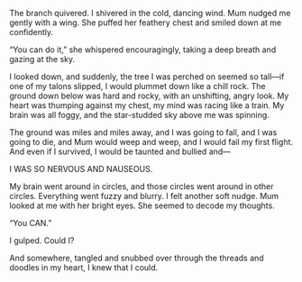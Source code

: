 The branch quivered. I shivered in the cold, dancing wind. Mum nudged me gently with a wing. She puffed her feathery chest and smiled down at me confidently.

“You can do it,” she whispered encouragingly, taking a deep breath and gazing at the sky.

I looked down, and suddenly, the tree I was perched on seemed so tall—if one of my talons slipped, I would plummet down like a chill rock. The ground down below was hard and rocky, with an unshifting, angry look. My heart was thumping against my chest, my mind was racing like a train. My brain was all foggy, and the star-studded sky above me was spinning.

The ground was miles and miles away, and I was going to fall, and I was going to die, and Mum would weep and weep, and I would fail my first flight. And even if I survived, I would be taunted and bullied and—

I WAS SO NERVOUS AND NAUSEOUS.

My brain went around in circles, and those circles went around in other circles. Everything went fuzzy and blurry. I felt another soft nudge. Mum looked at me with her bright eyes. She seemed to decode my thoughts.

“You CAN.”

I gulped. Could I?

And somewhere, tangled and snubbed over through the threads and doodles in my heart, I knew that I could.
